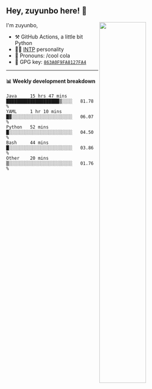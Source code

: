 

## Hey, zuyunbo here! :wave: 
[<img align="right" width="50%" src="https://github-readme-stats.vercel.app/api?username=zuyunbo&theme=dark&show_icons=true">](https://metrics.lecoq.io/ouuan?template=classic)

I'm zuyunbo,

-   :hammer_and_pick: GitHub Actions, a little bit Python
-   :man_scientist: [INTP](https://www.16personalities.com/profiles/3302586f07ca3) personality
-   :man: Pronouns: /cool cola
-   :key: GPG key: [`863A0F9FA8127FA4`](https://github.com/zuyunbo.gpg)

---


#### :bar_chart: Weekly development breakdown
<!--START_SECTION:waka-->
```text
Java     15 hrs 47 mins  ████████████████████▒░░░░   81.78 % 
YAML     1 hr 10 mins    █▓░░░░░░░░░░░░░░░░░░░░░░░   06.07 % 
Python   52 mins         █░░░░░░░░░░░░░░░░░░░░░░░░   04.50 % 
Bash     44 mins         █░░░░░░░░░░░░░░░░░░░░░░░░   03.86 % 
Other    20 mins         ▒░░░░░░░░░░░░░░░░░░░░░░░░   01.76 % 
```
<!--END_SECTION:waka-->

